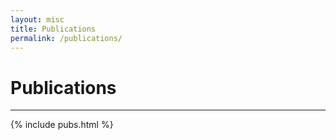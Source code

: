```yaml
---
layout: misc
title: Publications
permalink: /publications/
---
```


<div class="home">

  <h1 class="page-heading text-center">Publications</h1>
  <hr />

{% include pubs.html %}


</div>